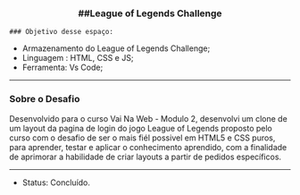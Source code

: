<div align = "center">
<h3><b>##League of Legends Challenge</b></h3></div>

    ### Objetivo desse espaço:

* Armazenamento do League of Legends Challenge;
* Linguagem : HTML, CSS e JS;
* Ferramenta: Vs Code;

<hr>

### Sobre o Desafio
Desenvolvido para o curso Vai Na Web - Modulo 2, desenvolvi um clone de um layout da pagina de login do jogo League of Legends proposto pelo curso com o desafio de ser o mais fiél possivel em HTML5 e CSS puros, para aprender, testar e aplicar o conhecimento aprendido, com a finalidade de aprimorar a habilidade de criar layouts a partir de pedidos específicos.

<hr>

* Status: Concluído.
